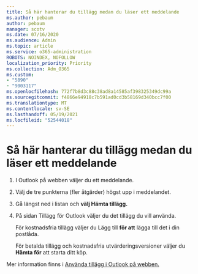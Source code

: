 ```yaml
---
title: Så här hanterar du tillägg medan du läser ett meddelande
ms.author: pebaum
author: pebaum
manager: scotv
ms.date: 07/16/2020
ms.audience: Admin
ms.topic: article
ms.service: o365-administration
ROBOTS: NOINDEX, NOFOLLOW
localization_priority: Priority
ms.collection: Adm_O365
ms.custom:
- "5890"
- "9003117"
ms.openlocfilehash: 772f7b8d3c88c38ad8a14585af398325349dc99a
ms.sourcegitcommit: f4866e94918c7b591ad0cd3b58169d340bcc7f00
ms.translationtype: MT
ms.contentlocale: sv-SE
ms.lasthandoff: 05/19/2021
ms.locfileid: "52544018"
---
```

# <a name="how-to-manage-add-ins-while-reading-a-message"></a>Så här hanterar du tillägg medan du läser ett meddelande

1. I Outlook på webben väljer du ett meddelande.
    
2. Välj de tre punkterna (fler åtgärder) högst upp i meddelandet.

3. Gå längst ned i listan och **välj Hämta tillägg.**
    
4. På sidan Tillägg för Outlook väljer du det tillägg du vill använda.
    
    För kostnadsfria tillägg väljer du Lägg till **för att** lägga till det i din postlåda.
    
    För betalda tillägg och kostnadsfria utvärderingsversioner väljer du **Hämta för** att starta ditt köp.
    
Mer information finns i [Använda tillägg i Outlook på webben.](https://support.microsoft.com/office/using-add-ins-in-outlook-on-the-web-8f2ce816-5df4-44a5-958c-f7f9d6dabdce)